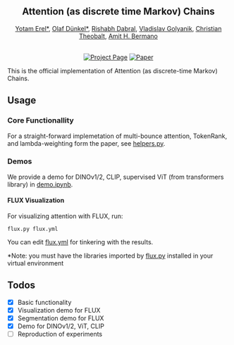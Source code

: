 <h2 align="center">Attention (as discrete time Markov) Chains</h2>
<div align="center"> 
  <a href="https://yoterel.github.io/" target="_blank">Yotam Erel*</a>,
  <a href="https://odunkel.github.io" target="_blank">Olaf Dünkel*</a>, 
  <a href="https://rishabhdabral.github.io/" target="_blank">Rishabh Dabral</a>,</span>
  <a href="https://people.mpi-inf.mpg.de/~golyanik/" target="_blank">Vladislav Golyanik</a>,</span>
  <a href="https://people.mpi-inf.mpg.de/~theobalt/" target="_blank">Christian Theobalt</a>,</span>
  <a href="https://www.cs.tau.ac.il/~amberman/" target="_blank">Amit H. Bermano</a></span>
</div>
<br>

<div align="center">

[![Project Page](https://img.shields.io/badge/Project-Page-blue)](https://yoterel.github.io/attention_chains/)
[![Paper](https://img.shields.io/badge/arXiv-PDF-b31b1b)]()

</div>


This is the official implementation of Attention (as discrete-time Markov) Chains.

## Usage

### Core Functionallity
For a straight-forward implemetation of multi-bounce attention, TokenRank, and lambda-weighting form the paper, see [helpers.py](https://github.com/yoterel/attention_chains_code/blob/main/helpers.py).

### Demos

We provide a demo for DINOv1/2, CLIP, supervised ViT (from transformers library) in [demo.ipynb](https://github.com/yoterel/attention_chains_code/blob/main/demo.ipynb).

#### FLUX Visualization

For visualizing attention with FLUX, run:

`flux.py flux.yml`

You can edit [flux.yml](https://github.com/yoterel/attention_chains_code/blob/main/flux.yml) for tinkering with the results.

*Note: you must have the libraries imported by [flux.py](https://github.com/yoterel/attention_chains_code/blob/main/flux.py) installed in your virtual environment

###

## Todos
- [x] Basic functionality
- [x] Visualization demo for FLUX
- [x] Segmentation demo for FLUX
- [x] Demo for DINOv1/2, ViT, CLIP
- [ ] Reproduction of experiments
